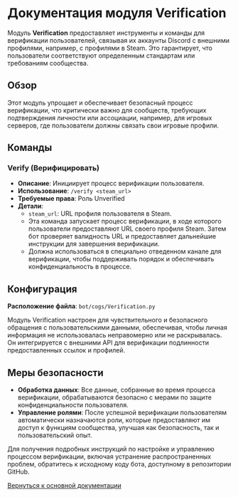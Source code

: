 # Документация модуля Verification

Модуль **Verification** предоставляет инструменты и команды для верификации пользователей, связывая их аккаунты Discord с внешними профилями, например,
с профилями в Steam. Это гарантирует, что пользователи соответствуют определенным стандартам или требованиям сообщества.

## Обзор

Этот модуль упрощает и обеспечивает безопасный процесс верификации, что критически важно для сообществ, требующих подтверждения личности или
ассоциации, например, для игровых серверов, где пользователи должны связать свои игровые профили.

## Команды

### Verify (Верифицировать)

- **Описание**: Инициирует процесс верификации пользователя.
- **Использование**: `/verify <steam_url>`
- **Требуемые права**: Роль Unverified
- **Детали**:
    - `steam_url`: URL профиля пользователя в Steam.
    - Эта команда запускает процесс верификации, в ходе которого пользователи предоставляют URL своего профиля Steam. Затем бот проверяет валидность
      URL и предоставляет дальнейшие инструкции для завершения верификации.
    - Должна использоваться в специально отведенном канале для верификации, чтобы поддерживать порядок и обеспечивать конфиденциальность в процессе.

## Конфигурация

**Расположение файла**: `bot/cogs/Verification.py`

Модуль Verification настроен для чувствительного и безопасного обращения с пользовательскими данными, обеспечивая, чтобы личная информация не
использовалась неправомерно или не раскрывалась. Он интегрируется с внешними API для верификации подлинности предоставленных ссылок и профилей.

## Меры безопасности

- **Обработка данных**: Все данные, собранные во время процесса верификации, обрабатываются безопасно с мерами по защите конфиденциальности
  пользователя.
- **Управление ролями**: После успешной верификации пользователям автоматически назначаются роли, которые предоставляют им доступ к функциям
  сообщества, улучшая как безопасность, так и пользовательский опыт.

Для получения подробных инструкций по настройке и управлению процессом верификации, включая устранение распространенных проблем, обратитесь к исходному
коду бота, доступному в репозитории GitHub.

[Вернуться к основной документации](https://github.com/overklassniy/Oscar_Dota_Hub_Discord_Bot/docs/ru/Документация.md)
